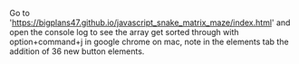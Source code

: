 Go to 'https://bigplans47.github.io/javascript_snake_matrix_maze/index.html' and open the console log to see the array get sorted through with option+command+j in google chrome on mac, note in the elements tab the addition of 36 new button elements.
